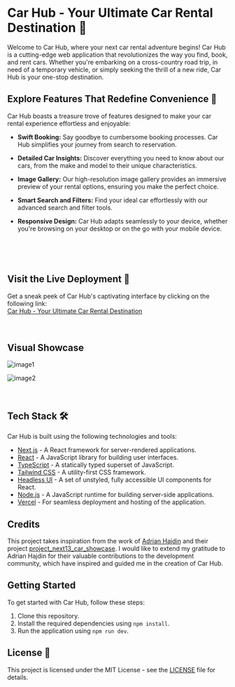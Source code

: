 # Car Hub - Your Ultimate Car Rental Destination 🚗

Welcome to Car Hub, where your next car rental adventure begins! Car Hub is a cutting-edge web application that revolutionizes the way you find, book, and rent cars. Whether you're embarking on a cross-country road trip, in need of a temporary vehicle, or simply seeking the thrill of a new ride, Car Hub is your one-stop destination.

## Explore Features That Redefine Convenience 🌟

Car Hub boasts a treasure trove of features designed to make your car rental experience effortless and enjoyable:

- **Swift Booking:** Say goodbye to cumbersome booking processes. Car Hub simplifies your journey from search to reservation.

- **Detailed Car Insights:** Discover everything you need to know about our cars, from the make and model to their unique characteristics.

- **Image Gallery:** Our high-resolution image gallery provides an immersive preview of your rental options, ensuring you make the perfect choice.

- **Smart Search and Filters:** Find your ideal car effortlessly with our advanced search and filter tools.

- **Responsive Design:** Car Hub adapts seamlessly to your device, whether you're browsing on your desktop or on the go with your mobile device.
<br>
<br>
<br>

## Visit the Live Deployment 📸

Get a sneak peek of Car Hub's captivating interface by clicking on the following link: 
<br>
[Car Hub - Your Ultimate Car Rental Destination](https://car-showcase-khaki-five.vercel.app/)
<br>
<br>
<br>

## Visual Showcase
![image1](https://github.com/pallavee-2705/car_showcase/assets/87165168/ac45d9cc-cc53-46e8-93e9-dcc88824891e)

![image2](https://github.com/pallavee-2705/car_showcase/assets/87165168/a739f73e-473d-4406-a810-1cced01bb0de)
<br>
<br>
<br>


## Tech Stack 🛠


Car Hub is built using the following technologies and tools:

- [Next.js](https://nextjs.org) - A React framework for server-rendered applications.
- [React](https://reactjs.org) - A JavaScript library for building user interfaces.
- [TypeScript](https://www.typescriptlang.org) - A statically typed superset of JavaScript.
- [Tailwind CSS](https://tailwindcss.com) - A utility-first CSS framework.
- [Headless UI](https://headlessui.com) - A set of unstyled, fully accessible UI components for React.
- [Node.js](https://nodejs.org) - A JavaScript runtime for building server-side applications.
- [Vercel](https://vercel.com) - For seamless deployment and hosting of the application.

## Credits

This project takes inspiration from the work of [Adrian Hajdin](https://github.com/adrianhajdin) and their project [project_next13_car_showcase](https://github.com/adrianhajdin/project_next13_car_showcase). I would like to extend my gratitude to Adrian Hajdin for their valuable contributions to the development community, which have inspired and guided me in the creation of Car Hub.

## Getting Started

To get started with Car Hub, follow these steps:

1. Clone this repository.
2. Install the required dependencies using `npm install`.
3. Run the application using `npm run dev`.

## License 📜

This project is licensed under the MIT License - see the [LICENSE](LICENSE) file for details.
